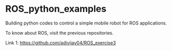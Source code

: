 # ROS_python_examples
Building python codes to control a simple mobile robot for ROS applications.

To know about ROS, visit the previous repositories.

Link 1: https://github.com/adivijay04/ROS_exercise3
